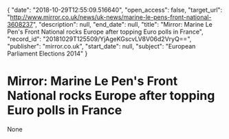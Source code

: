 {
  "date": "2018-10-29T12:55:09.516640", 
  "open_access": false, 
  "target_url": "http://www.mirror.co.uk/news/uk-news/marine-le-pens-front-national-3608237", 
  "description": null, 
  "end_date": null, 
  "title": "Mirror: Marine Le Pen's Front National rocks Europe after topping Euro polls in France", 
  "record_id": "20181029T125509/YjAgeKGscvLV8V06d2VryQ==", 
  "publisher": "mirror.co.uk", 
  "start_date": null, 
  "subject": "European Parliament Elections 2014"
}

# Mirror: Marine Le Pen's Front National rocks Europe after topping Euro polls in France

None